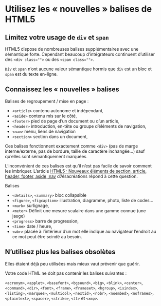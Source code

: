 Utilisez les « nouvelles » balises de HTML5
===========================================

## Limitez votre usage de `div` et `span`

HTML5 dispose de nombreuses balises supplémentaires avec une sémantique forte. Cependant beaucoup d’intégrateurs continuent d’utiliser des `<div class="">` ou des `<span class="">`.

`Div` et `span` n’ont aucune valeur sémantique hormis que `div` est un bloc et `span` est du texte en-ligne.

## Connaissez les « nouvelles » balises

Balises de regroupement / mise en page :

- `<article>` contenu autonome et indépendant,
- `<aside>`	contenu mis sur le côté,
- `<footer>` pied de page d’un document ou d’un article,
- `<header>` introduction, en-tête ou groupe d’éléments de navigation,
- `<nav>` menu, liens de navigation
- `<section>` section dans un document,

Ces balises fonctionnent exactement comme `<div>` (pas de marge interne/externe, pas de bordure, taille de caractère inchangée…) sauf qu’elles sont sémantiquement marquées.

L’inconvénient de ces balises est qu’il n’est pas facile de savoir comment les imbriquer. L’article [HTML5 : Nouveaux éléments de section, article, header, footer, aside, nav](https://www.alsacreations.com/article/lire/1376-html5-section-article-nav-header-footer-aside.html) d’Alsacréations répond à cette question.

Balises 

- `<details>`, `<summary>` bloc collapsible
- `<figure>`, `<figcaption>` illustration, diagramme, photo, liste de codes…
- `<mark>` surlignage,
- `<meter>`	Définit une mesure scalaire dans une gamme connue (une jauge)
- `<progress>` barre de progression,
- `<time>` date / heure,
- `<wbr>` placée à l’intérieur d’un mot elle indique au navigateur l’endroit au ce mot peut être scindé au besoin.

## N’utilisez plus les balises obsolètes

Elles étaient déjà peu utilisées mais mieux vaut prévenir que guérir.

Votre code HTML ne doit pas contenir les balises suivantes : 

`<acronym>`, `<applet>`, `<basefont>`, `<bgsound>`, `<big>`, `<blink>`, `<center>`, `<command>`, `<dir>`, `<font>`, `<frame>`, `<frameset>`, `<hgroup>`, `<isindex>`, `<listing>`, `<marquee>`, `<multicol>`, `<nextid>`, `<nobr>`, `<noembed>`, `<noframes>`, `<plaintext>`, `<spacer>`, `<strike>`, `<tt>` et `<xmp>`.